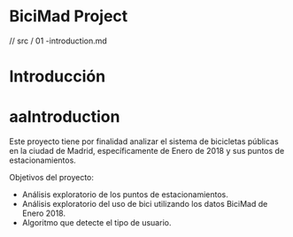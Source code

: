 # BiciMad Project

// src / 01 -introduction.md

# Introducción

# aaIntroduction
Este proyecto tiene por finalidad analizar el sistema de bicicletas públicas en la ciudad de Madrid, específicamente de Enero de 2018  y sus puntos de estacionamientos. 


Objetivos del proyecto:

- Análisis exploratorio de los puntos de estacionamientos.
- Análisis exploratorio del uso de bici utilizando los datos BiciMad
de Enero 2018.
- Algoritmo que detecte el tipo de usuario.





